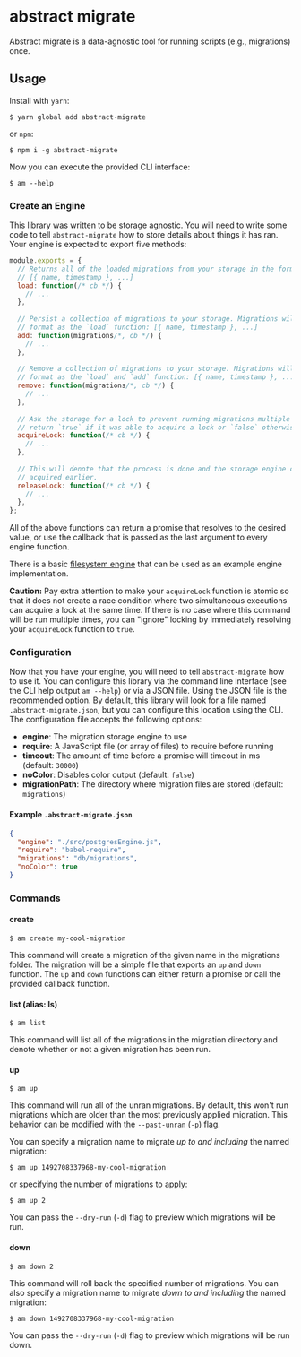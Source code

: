 # abstract migrate

Abstract migrate is a data-agnostic tool for running scripts (e.g., migrations) once.

## Usage

Install with `yarn`:
 
    $ yarn global add abstract-migrate
 
 or `npm`:
     
    $ npm i -g abstract-migrate

Now you can execute the provided CLI interface:

    $ am --help

### Create an Engine

This library was written to be storage agnostic. You will need to write some code to tell
`abstract-migrate` how to store details about things it has ran. Your engine is expected to export
five methods:

```js
module.exports = {
  // Returns all of the loaded migrations from your storage in the format:
  // [{ name, timestamp }, ...] 
  load: function(/* cb */) {
    // ...
  },
  
  // Persist a collection of migrations to your storage. Migrations will be an array in the same
  // format as the `load` function: [{ name, timestamp }, ...]
  add: function(migrations/*, cb */) {
    // ...
  },
  
  // Remove a collection of migrations to your storage. Migrations will be an array in the same
  // format as the `load` and `add` function: [{ name, timestamp }, ...]
  remove: function(migrations/*, cb */) {
    // ...
  },
  
  // Ask the storage for a lock to prevent running migrations multiple times. This function should
  // return `true` if it was able to acquire a lock or `false` otherwise.
  acquireLock: function(/* cb */) {
    // ...
  },
  
  // This will denote that the process is done and the storage engine can release whatever lock it
  // acquired earlier.
  releaseLock: function(/* cb */) {
    // ...
  },
};
```

All of the above functions can return a promise that resolves to the desired value, or use the
callback that is passed as the last argument to every engine function.

There is a basic [filesystem engine](src/engines/fileEngine.js) that can be used as an example
engine implementation.

**Caution:** Pay extra attention to make your `acquireLock` function is atomic so that it does not
create a race condition where two simultaneous executions can acquire a lock at the same time. If
there is no case where this command will be run multiple times, you can "ignore" locking by
immediately resolving your `acquireLock` function to `true`.

### Configuration

Now that you have your engine, you will need to tell `abstract-migrate` how to use it. You can
configure this library via the command line interface (see the CLI help output `am --help`) or via
a JSON file. Using the JSON file is the recommended option. By default, this library will look for
a file named `.abstract-migrate.json`, but you can configure this location using the CLI. The
configuration file accepts the following options:

 - **engine**: The migration storage engine to use
 - **require**: A JavaScript file (or array of files) to require before running
 - **timeout**: The amount of time before a promise will timeout in ms (default: `30000`)
 - **noColor**: Disables color output (default: `false`)
 - **migrationPath**: The directory where migration files are stored (default: `migrations`)

#### Example `.abstract-migrate.json`

```json
{
  "engine": "./src/postgresEngine.js",
  "require": "babel-require",
  "migrations": "db/migrations",
  "noColor": true
}
```

### Commands

#### create 

    $ am create my-cool-migration

This command will create a migration of the given name in the migrations folder. The migration will
be a simple file that exports an `up` and `down` function. The `up` and `down` functions can either
return a promise or call the provided callback function.

#### list (alias: ls)

    $ am list

This command will list all of the migrations in the migration directory and denote whether or not a
given migration has been run.

#### up

    $ am up

This command will run all of the unran migrations. By default, this won't run migrations which are
older than the most previously applied migration. This behavior can be modified with the
`--past-unran` (`-p`) flag.

You can specify a migration name to migrate _up to and including_ the named migration:

    $ am up 1492708337968-my-cool-migration

or specifying the number of migrations to apply:

    $ am up 2

You can pass the `--dry-run` (`-d`) flag to preview which migrations will be run.

#### down

    $ am down 2

This command will roll back the specified number of migrations. You can also specify a migration
name to migrate _down to and including_ the named migration:

    $ am down 1492708337968-my-cool-migration

You can pass the `--dry-run` (`-d`) flag to preview which migrations will be run down.
